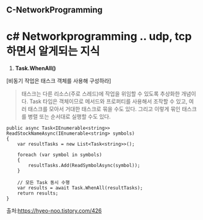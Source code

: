 ## C-NetworkProgramming
# c# Networkprogramming .. udp, tcp 하면서 알게되는 지식


1. **Task.WhenAll()**

[비동기 작업은 태스크 객체를 사용해 구성하라]
>태스크는 다른 리소스(주로 스레드)에 작업을 위임할 수 있도록 추상화한 개념이다.
>Task 타입은 객체이므로 메서드와 프로퍼티를 사용해서 조작할 수 있고, 여러 태스크를 모아서 거대한 태스크로 묶을 수도 있다.
>그리고 이렇게 묶인 태스크를 병렬 또는 순서대로 실행할 수도 있다.

```
public async Task<IEnumerable<string>> ReadStockNameAsync(IEnumerable<string> symbols)
{
    var resultTasks = new List<Task<string>>();

    foreach (var symbol in symbols)
    {
        resultTasks.Add(ReadSymbolAsync(symbol));
    }

    // 모든 Task 동시 수행
    var results = await Task.WhenAll(resultTasks);
    return results;
}
```

출처:https://hyeo-noo.tistory.com/426
